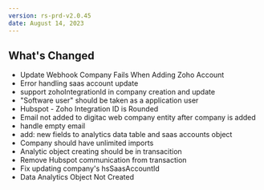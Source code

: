 ```yaml
---
version: rs-prd-v2.0.45
date: August 14, 2023
---
```


## What's Changed
* Update Webhook Company Fails When Adding Zoho Account
* Error handling saas account update
* support zohoIntegrationId in company creation and update
* "Software user" should be taken as a application user
* Hubspot - Zoho Integration ID is Rounded
* Email not added to digitac web company entity after company is added
* handle empty email
* add: new fields to analytics data table and saas accounts object
* Company should have unlimited imports
* Analytic object creating should be in transacition
* Remove Hubspot communication from transaction
* Fix updating company's hsSaasAccountId
* Data Analytics Object Not Created